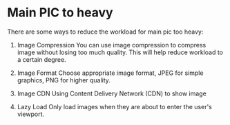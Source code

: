 # Main PIC to heavy

There are some ways to reduce the workload for main pic too heavy:

1. Image Compression
   You can use image compression to compress image without losing too much quality. This will help reduce workload to a certain degree.

2. Image Format
   Choose appropriate image format, JPEG for simple graphics, PNG for higher quality.

3. Image CDN
   Using Content Delivery Network (CDN) to show image

4. Lazy Load
   Only load images when they are about to enter the user's viewport.
